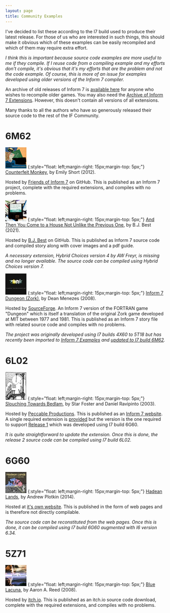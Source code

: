 ```yaml
---
layout: page
title: Community Examples
---
```


I've decided to list these according to the I7 build used to produce their latest release. For those of us who are interested in such things, this should make it obvious which of these examples can be easily recompiled and which of them may require extra effort.

_I think this is important because source code examples are more useful to me if they compile. If I reuse code from a compiling example and my efforts don't compile, it's obvious that it's my efforts that are the problem and not the code example. Of course, this is more of an issue for examples developed using older versions of the Inform 7 compiler._

An archive of old releases of Inform 7 is [available here](https://ganelson.github.io/inform-website/downloads/) for anyone who wishes to recompile older games. You may also need the [Archive of Inform 7 Extensions](https://github.com/i7/archive). However, this doesn't contain all versions of all extensions.

Many thanks to all the authors who have so generously released their source code to the rest of the IF Community.

# 6M62

[![Counterfeit Monkey](assets/images/counterfeit-monkey.png)](https://ifdb.org/viewgame?id=aearuuxv83plclpl)
{:style="float: left;margin-right: 15px;margin-top: 5px;"}
[Counterfeit Monkey](https://github.com/i7/counterfeit-monkey), by Emily Short (2012).

Hosted by [Friends of Inform 7](https://github.com/i7) on GitHub.
This is published as an Inform 7 project, complete with the required extensions, and compiles with no problems.

[![And Then You Come to a House Not Unlike the Previous One](assets/images/house-not-unlike.jpg)](https://ifdb.org/viewgame?id=bou58ao7l4eg5z66)
{:style="float: left;margin-right: 15px;margin-top: 5px;"}
[And Then You Come to a House Not Unlike the Previous One](https://github.com/bjbest60/HouseNotUnlike), by B.J. Best (2021).

Hosted by [B.J. Best](https://github.com/bjbest60) on GitHub.
This is published as Inform 7 source code and compiled story along with cover images and a pdf guide.

_A necessary extension, Hybrid Choices version 4 by AW Freyr, is missing and no longer available. The source code can be compiled using Hybrid Choices version 7._

[![Inform 7 Dungeon (Zork)](assets/images/zork.jpg)](https://ifdb.org/viewgame?id=4gxk83ja4twckm6j)
{:style="float: left;margin-right: 15px;margin-top: 5px;"}
[Inform 7 Dungeon (Zork)](https://sourceforge.net/projects/i7-dungeon/files/), by Dean Menezes (2008).

Hosted by [SourceForge](https://sourceforge.net/).
An Inform 7 version of the FORTRAN game "Dungeon" which is itself a translation of the original Zork game developed at MIT between 1977 and 1981.
This is published as an Inform 7 story file with related source code and compiles with no problems.

_The project was originally developed using I7 builds 4X60 to 5T18 but has recently been imported to [Inform 7 Examples](https://github.com/I7-Examples) and [updated to I7 build 6M62](https://github.com/I7-Examples/Zork)._

# 6L02

[![Slouching Towards Bedlam](assets/images/slouching.png)](https://ifdb.org/viewgame?id=032krqe6bjn5au78)
{:style="float: left;margin-right: 15px;margin-top: 5px;"}
[Slouching Towards Bedlam](http://www.peccable.com/if/slouching-10/), by Star Foster and Daniel Ravipinto (2003).

Hosted by [Peccable Productions](http://www.peccable.com/).
This is published as an [Inform 7 website](http://www.peccable.com/if/slouching-10/src/). A single required extension is [provided](http://www.peccable.com/if/slouching-10/Titled%20Menus.i7x) but the version is the one required to support [Release 1](http://www.peccable.com/if/slouching-10/src-release-1/) which was developed using I7 build 6G60.

_It is quite straightforward to update the extension. Once this is done, the release 2 source code can be compiled using I7 build 6L02._

# 6G60

[![Hadean Lands](assets/images/hadean-lands.jpg)](https://ifdb.org/viewgame?id=u58d0mlbfwcorfi)
{:style="float: left;margin-right: 15px;margin-top: 5px;"}
[Hadean Lands](https://hadeanlands.com/src/), by Andrew Plotkin (2014).

Hosted at [it's own website](https://hadeanlands.com/).
This is published in the form of web pages and is therefore not directly compilable.

_The source code can be reconstituted from the web pages. Once this is done, it can be compiled using I7 build 6G60 augmented with I6 version 6.34._

# 5Z71

[![Blue Lacuna](assets/images/blue-lacuna.jpg)](https://ifdb.org/viewgame?id=ez2mcyx4zi98qlkh)
{:style="float: left;margin-right: 15px;margin-top: 5px;"}
[Blue Lacuna](https://aareed.itch.io/blue-lacuna), by Aaron A. Reed (2008).

Hosted by [itch.io](https://itch.io/).
This is published as an itch.io source code download, complete with the required extensions, and compiles with no problems.

